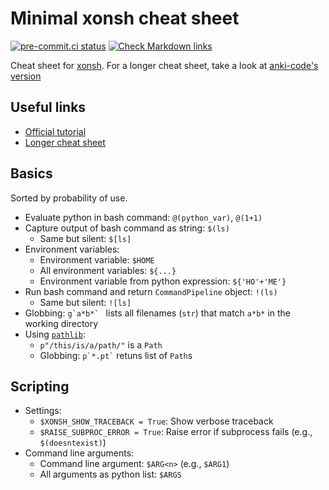 # Minimal xonsh cheat sheet

[![pre-commit.ci status](https://results.pre-commit.ci/badge/github/klieret/xonsh-cheatsheet-minimal/main.svg)](https://results.pre-commit.ci/latest/github/klieret/xonsh-cheatsheet-minimal/main)
[![Check Markdown links](https://github.com/klieret/xonsh-cheatsheet-minimal/actions/workflows/check-links.yaml/badge.svg)](https://github.com/klieret/xonsh-cheatsheet-minimal/actions/workflows/check-links.yaml)

Cheat sheet for [xonsh][].
For a longer cheat sheet, take a look at [anki-code's version](https://github.com/anki-code/xonsh-cheatsheet)

[xonsh]: https://xon.sh/

## Useful links

* [Official tutorial](https://xon.sh/tutorial.html)
* [Longer cheat sheet](https://github.com/anki-code/xonsh-cheatsheet)

## Basics

Sorted by probability of use.

* Evaluate python in bash command: `@(python_var)`, `@(1+1)`
* Capture output of bash command as string: `$(ls)`
    * Same but silent: `$[ls]`
* Environment variables:
    * Environment variable: `$HOME`
    * All environment variables: `${...}`
    * Environment variable from python expression: `${'HO'+'ME'}`
* Run bash command and return `CommandPipeline` object: `!(ls)`
    * Same but silent: `![ls]`
* Globbing: ``g`a*b*` `` lists all filenames (`str`) that match `a*b*` in the working directory
* Using [`pathlib`][pathlib]:
    * `p"/this/is/a/path/"` is a `Path`
    * Globbing: `` p`*.pt` `` retuns list of `Path`s

## Scripting

* Settings:
    * `$XONSH_SHOW_TRACEBACK = True`: Show verbose traceback
    * `$RAISE_SUBPROC_ERROR = True`: Raise error if subprocess fails (e.g., `$(doesntexist)`)
* Command line arguments:
    * Command line argument: `$ARG<n>` (e.g., `$ARG1`)
    * All arguments as python list: `$ARGS`
 
[pathlib]: https://docs.python.org/3/library/pathlib.html
